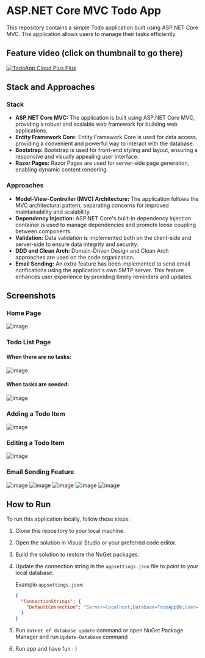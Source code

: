 # ASP.NET Core MVC Todo App

This repository contains a simple Todo application built using ASP.NET Core MVC. The application allows users to manage their tasks efficiently.

## Feature video (click on thumbnail to go there)
[![TodoApp Cloud Plus Plus](https://img.youtube.com/vi/AmU7T4pXdmg/maxresdefault.jpg)](https://www.youtube.com/watch?v=AmU7T4pXdmg)

## Stack and Approaches

### Stack
- **ASP.NET Core MVC:** The application is built using ASP.NET Core MVC, providing a robust and scalable web framework for building web applications.
- **Entity Framework Core:** Entity Framework Core is used for data access, providing a convenient and powerful way to interact with the database.
- **Bootstrap:** Bootstrap is used for front-end styling and layout, ensuring a responsive and visually appealing user interface.
- **Razor Pages:** Razor Pages are used for server-side page generation, enabling dynamic content rendering.

### Approaches
- **Model-View-Controller (MVC) Architecture:** The application follows the MVC architectural pattern, separating concerns for improved maintainability and scalability.
- **Dependency Injection:** ASP.NET Core's built-in dependency injection container is used to manage dependencies and promote loose coupling between components.
- **Validation:** Data validation is implemented both on the client-side and server-side to ensure data integrity and security.
- **DDD and Clean Arch:** Domain-Driven Design and Clean Arch approaches are used on the code organization.
- **Email Sending:** An extra feature has been implemented to send email notifications using the application's own SMTP server. This feature enhances user experience by providing timely reminders and updates.

## Screenshots

### Home Page
![image](https://github.com/vicdant1/TodoAspNetMvc/assets/69057084/29258a4a-9b56-4f26-915c-aa9568b81d3b)

### Todo List Page
#### When there are no tasks:
![image](https://github.com/vicdant1/TodoAspNetMvc/assets/69057084/b2817b1e-1ff7-4e5b-a28b-eea60a8785d3)
#### When tasks are seeded:
![image](https://github.com/vicdant1/TodoAspNetMvc/assets/69057084/f7643a4a-ea1c-423a-913d-07788721ae7d)

### Adding a Todo Item
![image](https://github.com/vicdant1/TodoAspNetMvc/assets/69057084/a1c647be-67ca-4e29-bf95-539a6f8fd5b1)


### Editing a Todo Item
![image](https://github.com/vicdant1/TodoAspNetMvc/assets/69057084/47d2f9ef-09ff-4075-b78e-010e8840b8f0)


### Email Sending Feature
![image](https://github.com/vicdant1/TodoAspNetMvc/assets/69057084/517f24b8-2a9a-4220-828a-0a2c0110735f)
![image](https://github.com/vicdant1/TodoAspNetMvc/assets/69057084/3906d791-a8ce-43b4-862d-a3c1113cd6e1)
![image](https://github.com/vicdant1/TodoAspNetMvc/assets/69057084/c958c0ce-bbc4-49cb-be19-80a1961aac36)
![image](https://github.com/vicdant1/TodoAspNetMvc/assets/69057084/5589317c-cbdf-4baa-a7e3-c96f944268e0)
![image](https://github.com/vicdant1/TodoAspNetMvc/assets/69057084/4bb95e97-025d-4898-97d6-2218f5b39e94)

## How to Run

To run this application locally, follow these steps:

1. Clone this repository to your local machine.
2. Open the solution in Visual Studio or your preferred code editor.
3. Build the solution to restore the NuGet packages.
4. Update the connection string in the `appsettings.json` file to point to your local database.

   Example `appsettings.json`:

   ```json
   {
     "ConnectionStrings": {
       "DefaultConnection": "Server=localhost;Database=TodoAppDb;User=yourusername;Password=yourpassword;"
     }
   }
   ```

5. Run `dotnet ef database update` command or open NuGet Package Manager and run `Update-Database` command
6. Run app and have fun : )
